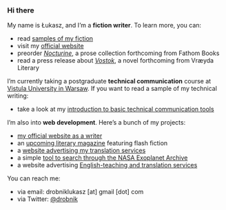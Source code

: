 ### Hi there

My name is Łukasz, and I’m a **fiction writer**. To learn more, you can:

- read [samples of my fiction](https://ldrobnik.github.io/fiction-samples/)
- visit my [official website](https://drobnik.co/)
- preorder [*Nocturine*](http://fathombooks.org/html/drobnik.html), a prose collection forthcoming from Fathom Books
- read a press release about [*Vostok*](https://www.marketpressrelease.com/Author-Lukasz-Drobnik-signs-with-Vraeyda-Literary-for-Novel-Vostok-1613688161.html), a novel forthcoming from Vræyda Literary

I’m currently taking a postgraduate **technical communication** course at [Vistula University in Warsaw](https://www.vistula.edu.pl/kierunki-studiow/kontynuacja-edukacji/studia-podyplomowe/informatyka/komunikacja-techniczna). If you want to read a sample of my technical writing:
- take a look at my [introduction to basic technical communication tools](https://ldrobnik.github.io/tech-comm-tools/)

I’m also into **web development**. Here’s a bunch of my projects:
- [my official website as a writer](https://github.com/ldrobnik/drobnik-writing)
- an [upcoming literary magazine](https://github.com/ldrobnik/blyski) featuring flash fiction
- a [website advertising my translation services](https://github.com/ldrobnik/medical-translations)
- a simple [tool to search through the NASA Exoplanet Archive](https://github.com/ldrobnik/exoplanets)
- a website advertising [English-teaching and translation services](https://github.com/ldrobnik/angielski-w-psychologii)

You can reach me:
- via email: drobniklukasz [at] gmail [dot] com
- via Twitter: [@drobnik](https://twitter.com/drobnik)
